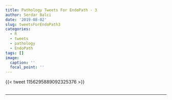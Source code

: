 ```yaml
---
title: Pathology Tweets For EndoPath - 3
author: Serdar Balci
date: '2019-08-02'
slug: tweetsForEndoPath3
categories:
  - R
  - tweets
  - pathology
  - EndoPath
tags: []
image:
  caption: ''
  focal_point: ''
---
```



{{< tweet 1156295889092325376 >}}
<br>
<br>
<hr>
